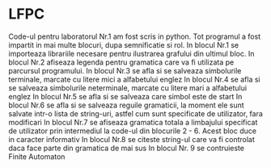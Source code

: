 # LFPC
Code-ul pentru laboratorul Nr.1 am fost scris in python. Tot programul a fost impartit in mai multe blocuri, dupa semnificatie si rol.
In blocul Nr.1 se importeaza librariile necesare pentru ilustrarea grafului din ultimul bloc.
In blocul Nr.2 afiseaza legenda pentru gramatica care va fi utilizata pe parcursul programului.
In blocul Nr.3 se afla si se salveaza simbolurile terminale, marcate cu litere mici a alfabetului englez
In blocul Nr.4 se afla si se salveaza simbolurile neterminale, marcate cu litere mari a alfabetului englez
In blocul Nr.5 se afla si se salveaza care simbol este de start
In blocul Nr.6 se afla si se salveaza reguile gramaticii, la moment ele sunt salvate intr-o lista de string-uri, astfel cum sunt specificate de utilizator, fara modificari
In blocul Nr.7 se afiseaza gramatica totala a limbajului specificat de utilizator prin intermediul la code-ul din blocurile 2 - 6. Acest bloc duce in caracter informativ
In blocul Nr.8 se citeste string-ul care va fi controlat daca face parte din gramatica de mai sus
In blocul Nr. 9 se contruieste Finite Automaton 
